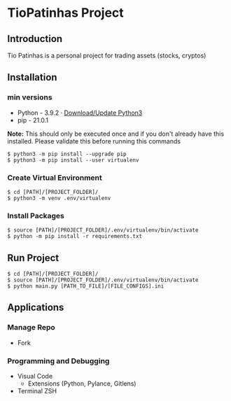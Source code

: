 # TioPatinhas Project

## Introduction

Tio Patinhas is a personal project for trading assets (stocks, cryptos)

## Installation
### min versions
* Python - 3.9.2 · [Download/Update Python3](https://www.python.org/downloads/)
* pip - 21.0.1

 **Note:** This should only be executed once and if you don't already have this installed. Please validate this before running this commands

``` 
$ python3 -m pip install --upgrade pip 
$ python3 -m pip install --user virtualenv
```

### Create Virtual Environment

```
$ cd [PATH]/[PROJECT_FOLDER]/
$ python3 -m venv .env/virtualenv
```

### Install Packages
```
$ source [PATH]/[PROJECT_FOLDER]/.env/virtualenv/bin/activate
$ python -m pip install -r requirements.txt
```

## Run Project
```
$ cd [PATH]/[PROJECT_FOLDER]/
$ source [PATH]/[PROJECT_FOLDER]/.env/virtualenv/bin/activate
$ python main.py [PATH_TO_FILE]/[FILE_CONFIGS].ini
```


## Applications
### Manage Repo
- Fork
### Programming and Debugging
- Visual Code
    - Extensions (Python, Pylance, Gitlens)
- Terminal ZSH





